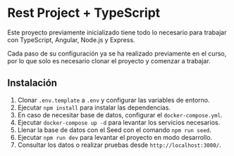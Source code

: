# Rest Project + TypeScript

Este proyecto previamente inicializado tiene todo lo necesario para trabajar con TypeScript, Angular, Node.js y Express.

Cada paso de su configuración ya se ha realizado previamente en el curso, por lo que solo es necesario clonar el proyecto y comenzar a trabajar.

## Instalación

1. Clonar `.env.template` a `.env` y configurar las variables de entorno.
2. Ejecutar `npm install` para instalar las dependencias.
3. En caso de necesitar base de datos, configurar el `docker-compose.yml`.
4. Ejecutar `docker-compose up -d` para levantar los servicios necesarios.
5. Llenar la base de datos con el Seed con el comando `npm run seed`.
6. Ejecutar `npm run dev` para levantar el proyecto en modo desarrollo.
7. Consultar los datos o realizar pruebas desde `http://localhost:3000/`.

